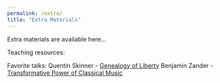 ```yaml
---
permalink: /extra/
title: "Extra Materials"
---
```

Extra materials are available here...

Teaching resources:


Favorite talks:
Quentin Skinner - [Genealogy of Liberty]
Benjamin Zander - [Transformative Power of Classical Music]



[Genealogy of Liberty]: https://www.youtube.com/watch?v=PjQ-W2-fKUs
[Transformative Power of Classical Music]: https://www.youtube.com/watch?v=r9LCwI5iErE

